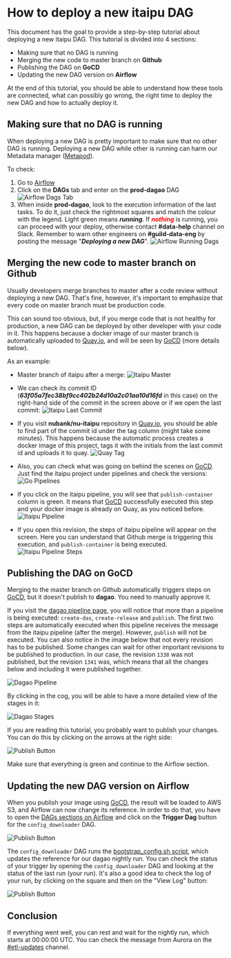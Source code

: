 # How to deploy a new itaipu DAG

This document has the goal to provide a step-by-step tutorial about deploying a new itaipu DAG. This tutorial is divided into 4 sections:

- Making sure that no DAG is running
- Merging the new code to master branch on **Github**
- Publishing the DAG on **GoCD**
- Updating the new DAG version on **Airflow**

At the end of this tutorial, you should be able to understand how these tools are connected, what can possibly go wrong, the right time to deploy the new DAG and how to actually deploy it.

## Making sure that no DAG is running

When deploying a new DAG is pretty important to make sure that no other DAG is running.
Deploying a new DAG while other is running can harm our Metadata manager ([Metapod](https://github.com/nubank/metapod)).

To check:
1. Go to [Airflow](https://airflow.nubank.com.br/admin/)
2. Click on the **DAGs** tab and enter on the **prod-dagao** DAG
![Airflow Dags Tab](../images/airflow_dags.png)
3. When inside **prod-dagao**, look to the execution information of the last tasks. To do it, just check the rightmost squares and match the colour with the legend. Light green means ***running***. If ***<span style="color:red">nothing</span>*** is running, you can proceed with your deploy, otherwise contact **#data-help** channel on Slack. Remember to warn other engineers on **#guild-data-eng** by posting the message "***Deploying a new DAG***".
![Airflow Running Dags](../images/airflow_running_dags.png)

## Merging the new code to master branch on Github

Usually developers merge branches to master after a code review without deploying a new DAG. That's fine, however, it's important to emphasize that every code on master branch must be production code.

This can sound too obvious, but, if you merge code that is not healthy for production, a new DAG can be deployed by other developer with your code in it. This happens because a docker image of our master branch is automatically uploaded to [Quay.io](https://quay.io/repository/nubank/nu-itaipu?tab=tags), and will be seen by [GoCD](https://go.nubank.com.br/go/) (more details below).

As an example:
- Master branch of itaipu after a merge:
![Itaipu Master](../images/itaipu_master.png)

- We can check its commit ID (***63f05a7fec38bf9cc402b24d10a2c01aa10d16fd*** in this case) on the right-hand side of the commit in the screen above or if we open the last commit:
![Itaipu Last Commit](../images/itaipu_last_commit.png)

- If you visit **nubank/nu-itaipu** repository in [Quay.io](https://quay.io/repository/nubank/nu-itaipu?tab=tags), you should be able to find part of the commit id under the tag column (might take some minutes). This happens because the automatic process creates a docker image of this project, tags it with the initials from the last commit id and uploads it to quay.
![Quay Tag](../images/quay_tag.png)

- Also, you can check what was going on behind the scenes on [GoCD](https://go.nubank.com.br/go/). Just find the itaipu project under pipelines and check the versions:
![Go Pipelines](../images/go_pipelines.png)

- If you click on the itaipu pipeline, you will see that `publish-container` column is green. It means that [GoCD](https://go.nubank.com.br/go/) successfully executed this step and your docker image is already on Quay, as you noticed before.
![Itaipu Pipeline](../images/itaipu_pipeline.png)

- If you open this revision, the steps of itaipu pipeline will appear on the screen. Here you can understand that Github merge is triggering this execution, and `publish-container` is being executed.
![Itaipu Pipeline Steps](../images/itaipu_pipeline_steps.png)

## Publishing the DAG on GoCD

Merging to the master branch on Github automatically triggers steps on [GoCD](https://go.nubank.com.br/go/), but it doesn't publish to **dagao**. You need to manually approve it.

If you visit the [dagao pipeline page](https://go.nubank.com.br/go/tab/pipeline/history/dagao), you will notice that more than a pipeline is being executed: `create-das`, `create-release` and `publish`. The first two steps are automatically executed when this pipeline receives the message from the itaipu pipeline (after the merge). However, `publish` will not be executed. You can also notice in the image below that not every revision has to be published. Some changes can wait for other important revisions to be published to production. In our case, the revision `1338` was not published, but the revision `1341` was, which means that all the changes below and including it were published together.

![Dagao Pipeline](../images/dagao_pipeline.png)

By clicking in the cog, you will be able to have a more detailed view of the stages in it:

![Dagao Stages](../images/dagao_stages.png)

If you are reading this tutorial, you probably want to publish your changes. You can do this by clicking on the arrows at the right side:

![Publish Button](../images/publish_button.png)

Make sure that everything is green and continue to the Airflow section.

## Updating the new DAG version on Airflow

When you publish your image using [GoCD](https://go.nubank.com.br/go/), the result will be loaded to AWS S3, and Airflow can now change its reference. In order to do that, you have to open the [DAGs sections on Airflow](https://airflow.nubank.com.br/admin/) and click on the **Trigger Dag** button for the `config_downloader` DAG.

![Publish Button](../images/airflow_trigger_dag.png)

The `config_downloader` DAG runs the [bootstrap_config.sh script](https://github.com/nubank/aurora-jobs/blob/master/airflow/script/bootstrap_config.sh), which updates the reference for our dagao nightly run. You can check the status of your trigger by opening the `config_downloader` DAG and looking at the status of the last run (your run). It's also a good idea to check the log of your run, by clicking on the square and then on the "View Log" button:

![Publish Button](../images/airflow_viewlog.png)

## Conclusion

If everything went well, you can rest and wait for the nightly run, which starts at 00:00:00 UTC. You can check the message from Aurora on the [#etl-updates](https://nubank.slack.com/messages/CCYJHJHR9/) channel.

